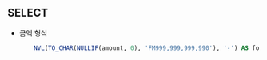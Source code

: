 ## SELECT

- 금액 형식
    ```sql
        NVL(TO_CHAR(NULLIF(amount, 0), 'FM999,999,999,990'), '-') AS formatted_amount
    ```